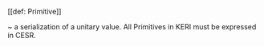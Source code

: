 [[def: Primitive]]

~ a serialization of a unitary value.  All Primitives in KERI must be expressed in CESR.
